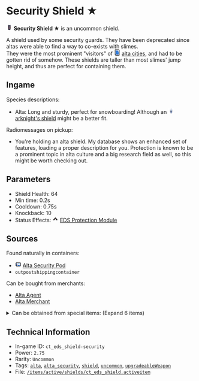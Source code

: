 # Security Shield ★

<img src="https://raw.githubusercontent.com/Ceterai/Enternia/main/items/active/shields/ct_eds_shield.png" alt="Security Shield ★ icon" loading="lazy" height=16px width="auto" /> **Security Shield ★** is an uncommon shield.

A shield used by some security guards. They have been deprecated since altas were able to find a way to co-exists with slimes.  
They were the most prominent "visitors" of <img src="https://raw.githubusercontent.com/Ceterai/Enternia/main/codex/alta/ebook/security.png" alt="Alta Cities icon" loading="lazy" height=16px width="auto" /> [alta cities](https://ceterai.github.io/MyEnternia/Wiki/AltaCities), and had to be gotten rid of somehow. These shields are taller than most slimes' jump height, and thus are perfect for containing them.

## Ingame

Species descriptions:

- Alta: Long and sturdy, perfect for snowboarding! Although an <img src="https://raw.githubusercontent.com/Ceterai/Enternia/main/items/active/shields/ct_arknight_shield.png" alt="Arknight's Shield icon" loading="lazy" height=16px width="auto" /> [arknight's shield](https://ceterai.github.io/MyEnternia/Wiki/Arknight'sShield) might be a better fit.

Radiomessages on pickup:

- You're holding an alta shield. My database shows an enhanced set of features, loading a proper description for you. Protection is known to be a prominent topic in alta culture and a big research field as well, so this might be worth checking out.

## Parameters

- Shield Health: 64
- Min time: 0.2s
- Cooldown: 0.75s
- Knockback: 10  
- Status Effects: <img src="https://raw.githubusercontent.com/Ceterai/Enternia/main/stats/effects/ct_eds_protection_module.png" alt="EDS Protection Module icon" loading="lazy" height=16px width="auto" /> [EDS Protection Module](https://ceterai.github.io/MyEnternia/Wiki/EDSProtectionModule)

## Sources

Found naturally in containers:

- <img src="https://raw.githubusercontent.com/Ceterai/Enternia/main/objects/alta/security/pod/icon.png" alt="Alta Security Pod icon" loading="lazy" height=16px width="auto" /> [Alta Security Pod](https://ceterai.github.io/MyEnternia/Wiki/AltaSecurityPod)
- `outpostshippingcontainer`

Can be bought from merchants:

- [Alta Agent](https://ceterai.github.io/MyEnternia/Wiki/AltaAgent)
- [Alta Merchant](https://ceterai.github.io/MyEnternia/Wiki/AltaMerchant)

<details markdown="1"><summary>Can be obtained from special items: (Expand 6 items)</summary>

- <img src="https://raw.githubusercontent.com/Ceterai/Enternia/main/items/active/alta/loot/tier0.png" alt="Tier 0 Pad icon" loading="lazy" height=16px width="auto" /> [Tier 0 Pad](https://ceterai.github.io/MyEnternia/Wiki/Tier0Pad)
- <img src="https://raw.githubusercontent.com/Ceterai/Enternia/main/items/active/alta/loot/tier1.png" alt="Tier 1 Pad icon" loading="lazy" height=16px width="auto" /> [Tier 1 Pad](https://ceterai.github.io/MyEnternia/Wiki/Tier1Pad)
- <img src="https://raw.githubusercontent.com/Ceterai/Enternia/main/items/active/alta/loot/tier2.png" alt="Tier 2 Pad icon" loading="lazy" height=16px width="auto" /> [Tier 2 Pad](https://ceterai.github.io/MyEnternia/Wiki/Tier2Pad)
- <img src="https://raw.githubusercontent.com/Ceterai/Enternia/main/items/active/alta/loot/tier3.png" alt="Tier 3 Pad icon" loading="lazy" height=16px width="auto" /> [Tier 3 Pad](https://ceterai.github.io/MyEnternia/Wiki/Tier3Pad)
- <img src="https://raw.githubusercontent.com/Ceterai/Enternia/main/items/active/alta/loot/tier4.png" alt="Tier 4 Pad icon" loading="lazy" height=16px width="auto" /> [Tier 4 Pad](https://ceterai.github.io/MyEnternia/Wiki/Tier4Pad)
- <img src="https://raw.githubusercontent.com/Ceterai/Enternia/main/items/active/alta/loot/tier5.png" alt="Tier 5 Pad icon" loading="lazy" height=16px width="auto" /> [Tier 5 Pad](https://ceterai.github.io/MyEnternia/Wiki/Tier5Pad)

</details>

## Technical Information

- In-game ID: `ct_eds_shield-security`
- Power: `2.75`
- Rarity: `Uncommon`
- Tags: [`alta`](https://ceterai.github.io/MyEnternia/Wiki/Tags/Alta), [`alta_security`](https://ceterai.github.io/MyEnternia/Wiki/Tags/AltaSecurity), [`shield`](https://ceterai.github.io/MyEnternia/Wiki/Tags/Shield), [`uncommon`](https://ceterai.github.io/MyEnternia/Wiki/Tags/Uncommon), [`upgradeableWeapon`](https://ceterai.github.io/MyEnternia/Wiki/Tags/UpgradeableWeapon)
- File: [`/items/active/shields/ct_eds_shield.activeitem`](https://github.com/Ceterai/Enternia/blob/main/items/active/shields/ct_eds_shield.activeitem)
